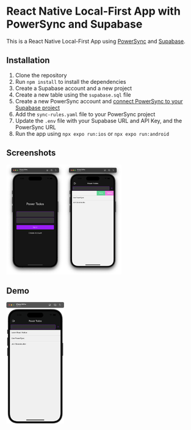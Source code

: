 # React Native Local-First App with PowerSync and Supabase

This is a React Native Local-First App using [PowerSync](https://www.powersync.com/) and [Supabase](https://supabase.io/).

## Installation

1. Clone the repository
2. Run `npm install` to install the dependencies
3. Create a Supabase account and a new project
4. Create a new table using the `supabase.sql` file
5. Create a new PowerSync account and [connect PowerSync to your Supabase project](https://docs.powersync.com/integration-guides/supabase-+-powersync#connect-powersync-to-your-supabase)
6. Add the `sync-rules.yaml` file to your PowerSync project
7. Update the `.env` file with your Supabase URL and API Key, and the PowerSync URL
8. Run the app using `npx expo run:ios` or `npx expo run:android`

## Screenshots

<div style="display: flex; flex-direction: 'row';">
<img src="./screenshots/1.png" width=30%>
<img src="./screenshots/2.png" width=30%>
</div>


## Demo

<div style="display: flex; flex-direction: 'row';">
<img src="./screenshots/app.gif" width=30%>
</div>